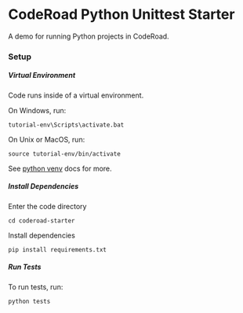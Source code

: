 # CodeRoad Python Unittest Starter

A demo for running Python projects in CodeRoad.

### Setup


##### Virtual Environment

Code runs inside of a virtual environment.

On Windows, run:

```shell
tutorial-env\Scripts\activate.bat
```

On Unix or MacOS, run:

```shell
source tutorial-env/bin/activate
```

See [python venv](https://docs.python.org/3/tutorial/venv.html) docs for more.

##### Install Dependencies

Enter the code directory

```shell
cd coderoad-starter
```

Install dependencies

```shell
pip install requirements.txt
```

##### Run Tests

To run tests, run:

```shell
python tests
```

